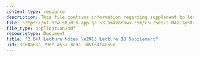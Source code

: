 ```yaml
---
content_type: resource
description: This file contains information regarding supplement to lecture 10.
file: https://ol-ocw-studio-app-qa.s3.amazonaws.com/courses/2-04a-systems-and-controls-spring-2013/3d68a83a79cca5373cda1d5f64f4059e_MIT2_04AS13_SuppLecture10.pdf
file_type: application/pdf
resourcetype: Document
title: "2.04A Lecture Notes \u2013 Lecture 10 Supplement"
uid: 3d68a83a-79cc-a537-3cda-1d5f64f4059e
---
```

